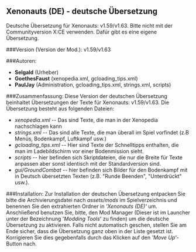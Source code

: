 ## Xenonauts (DE) - deutsche Übersetzung

Deutsche Übersetzung für Xenonauts: v1.59/v1.63. Bitte nicht mit der Communityversion X:CE verwenden. Dafür gibt es eine eigene Übersetzung.

###Version (Version der Mod.):
v1.59/v1.63

###Autoren:
- **Selgald** (Urheber)
- **GoethesFaust** (xenopedia.xml, gcloading_tips.xml)
- **PaulJay** (Administration, gcloading_tips.xml, strings.xml, scripts)

###Zusammenfassung:
Diese Version der deutschen Übersetzung beinhaltet Übersetzungen der Texte für Xenonauts: v1.59/v1.63. Die Übersetzung besteht aus folgenden Dateien:

- *xenopedia.xml* --  Das sind Texte, die man in der Xenopedia nachschlagen kann
- *strings.xml* --  Das sind alle Texte, die man überall im Spiel vorfindet (z.B Menüs, Bodenkampf, Luftkampf usw.)
- *gcloading_tips.xml* -- Hier sind Texte der Schnelltipps enthalten, die man im Ladebildschirm vor einer Bodenmission sieht.
- *scripts* -- hier befinden sich Skriptdateien, die nur die Breite für Texte anpassen aber sonst identisch mit der Standardversion sind.
- *gui/GroundCombat* -- hier befinden sich Bilder für den Bodenkampf mit in Deutsch übersetzten Texten (z.B. "Runde Beenden", "Unterdrückt" usw.).

###Installation:
Zur Installation der deutschen Übersetzung entpacken Sie bitte die Archivierungsdatei nach *assets/mods* im Spielverzeichnis und benennen Sie den extrahierten Ordner in *'Xenonauts (DE)'* um. Anschließend benutzen Sie, bitte, den Mod Manager (Dieser ist im Launcher unter der Bezeichnung '*Modding Tools*' zu finden) um die deutsche Übersetzung zu aktivieren. Falls nicht automatisch geschen, stellen Sie am Ende sicher, dass die Übersetzung ganz oben in der Liste gesetzt ist. Korrigieren Sie dies gegebenfalls durch das Klicken auf den *'Move Up'*-Button nach.
